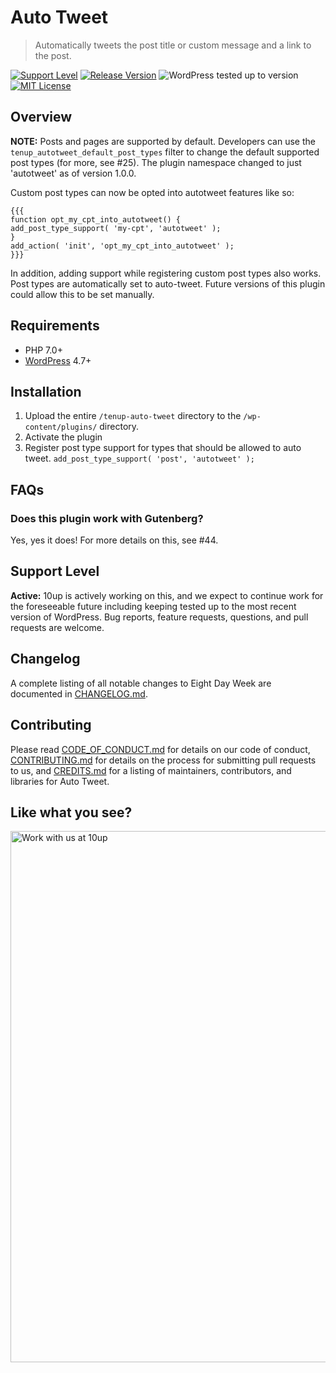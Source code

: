# Auto Tweet

> Automatically tweets the post title or custom message and a link to the post.

[![Support Level](https://img.shields.io/badge/support-active-green.svg)](#support-level) [![Release Version](https://img.shields.io/github/release/10up/autotweet.svg)](https://github.com/10up/autotweet/releases/latest) ![WordPress tested up to version](https://img.shields.io/badge/WordPress-v4.9.8%20tested-success.svg) [![MIT License](https://img.shields.io/github/license/10up/autotweet.svg)](https://github.com/10up/autotweet/blob/develop/LICENSE.md)

## Overview

**NOTE:** Posts and pages are supported by default. Developers can use the `tenup_autotweet_default_post_types` filter to change the default supported post types (for more, see #25).  The plugin namespace changed to just 'autotweet' as of version 1.0.0.

Custom post types can now be opted into autotweet features like so:
```
{{{
function opt_my_cpt_into_autotweet() {
add_post_type_support( 'my-cpt', 'autotweet' );
}
add_action( 'init', 'opt_my_cpt_into_autotweet' );
}}}
```

In addition, adding support while registering custom post types also works.  Post types are automatically set to auto-tweet. Future versions of this plugin could allow this to be set manually.

## Requirements

* PHP 7.0+
* [WordPress](http://wordpress.org) 4.7+

## Installation
1. Upload the entire `/tenup-auto-tweet` directory to the `/wp-content/plugins/` directory.
2. Activate the plugin
3. Register post type support for types that should be allowed to auto tweet. `add_post_type_support( 'post', 'autotweet' );`

## FAQs
### Does this plugin work with Gutenberg?
Yes, yes it does!  For more details on this, see #44.

## Support Level

**Active:** 10up is actively working on this, and we expect to continue work for the foreseeable future including keeping tested up to the most recent version of WordPress.  Bug reports, feature requests, questions, and pull requests are welcome.

## Changelog

A complete listing of all notable changes to Eight Day Week are documented in [CHANGELOG.md](https://github.com/10up/autotweet/blob/develop/CHANGELOG.md).

## Contributing

Please read [CODE_OF_CONDUCT.md](https://github.com/10up/autotweet/blob/develop/CODE_OF_CONDUCT.md) for details on our code of conduct, [CONTRIBUTING.md](https://github.com/10up/autotweet/blob/develop/CONTRIBUTING.md) for details on the process for submitting pull requests to us, and [CREDITS.md](https://github.com/10up/autotweet/blob/develop/CREDITS.md) for a listing of maintainers, contributors, and libraries for Auto Tweet.

## Like what you see?

<a href="http://10up.com/contact/"><img src="https://10updotcom-wpengine.s3.amazonaws.com/uploads/2016/10/10up-Github-Banner.png" width="850" alt="Work with us at 10up"></a>
